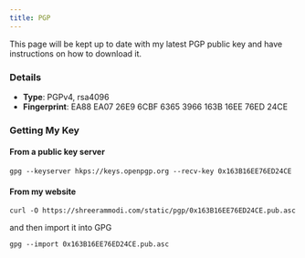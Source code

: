 ```yaml
---
title: PGP
---
```


This page will be kept up to date with my latest PGP public key and have
instructions on how to download it.

### Details
- **Type**: PGPv4, rsa4096
- **Fingerprint**: EA88 EA07 26E9 6CBF 6365 3966 163B 16EE 76ED 24CE

### Getting My Key

#### From a public key server

```language-bash
gpg --keyserver hkps://keys.openpgp.org --recv-key 0x163B16EE76ED24CE
```

#### From my website

<!-- You can [download my public key]({{< relref "0x163B16EE76ED24CE.pub.asc" >}}) -->

```language-bash
curl -O https://shreerammodi.com/static/pgp/0x163B16EE76ED24CE.pub.asc
```

and then import it into GPG

```language-bash
gpg --import 0x163B16EE76ED24CE.pub.asc
```

